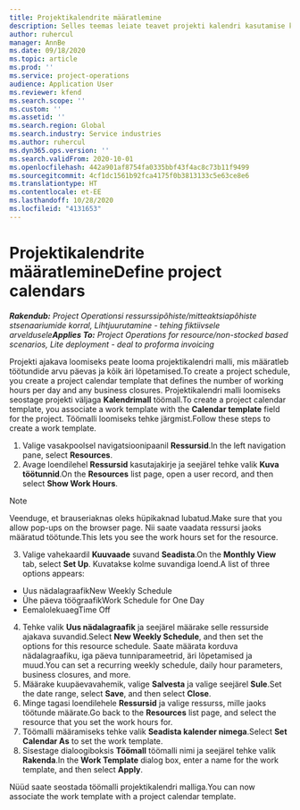 ```yaml
---
title: Projektikalendrite määratlemine
description: Selles teemas leiate teavet projekti kalendri kasutamise kohta, et jälgida projekti ajakava.
author: ruhercul
manager: AnnBe
ms.date: 09/18/2020
ms.topic: article
ms.prod: ''
ms.service: project-operations
audience: Application User
ms.reviewer: kfend
ms.search.scope: ''
ms.custom: ''
ms.assetid: ''
ms.search.region: Global
ms.search.industry: Service industries
ms.author: ruhercul
ms.dyn365.ops.version: ''
ms.search.validFrom: 2020-10-01
ms.openlocfilehash: 442a901af8754fa0335bbf43f4ac8c73b11f9499
ms.sourcegitcommit: 4cf1dc1561b92fca4175f0b3813133c5e63ce8e6
ms.translationtype: HT
ms.contentlocale: et-EE
ms.lasthandoff: 10/28/2020
ms.locfileid: "4131653"
---
```

# <a name="define-project-calendars"></a><span data-ttu-id="479ef-103">Projektikalendrite määratlemine</span><span class="sxs-lookup"><span data-stu-id="479ef-103">Define project calendars</span></span>

<span data-ttu-id="479ef-104">_**Rakendub:** Project Operationsi ressurssipõhiste/mitteaktsiapõhiste stsenaariumide korral,  Lihtjuurutamine - tehing fiktiivsele arveldusele_</span><span class="sxs-lookup"><span data-stu-id="479ef-104">_**Applies To:** Project Operations for resource/non-stocked based scenarios, Lite deployment - deal to proforma invoicing_</span></span>

<span data-ttu-id="479ef-105">Projekti ajakava loomiseks peate looma projektikalendri malli, mis määratleb töötundide arvu päevas ja kõik äri lõpetamised.</span><span class="sxs-lookup"><span data-stu-id="479ef-105">To create a project schedule, you create a project calendar template that defines the number of working hours per day and any business closures.</span></span> <span data-ttu-id="479ef-106">Projektikalendri malli loomiseks seostage projekti väljaga **Kalendrimall** töömall.</span><span class="sxs-lookup"><span data-stu-id="479ef-106">To create a project calendar template, you associate a work template with the **Calendar template** field for the project.</span></span> <span data-ttu-id="479ef-107">Töömalli loomiseks tehke järgmist.</span><span class="sxs-lookup"><span data-stu-id="479ef-107">Follow these steps to create a work template.</span></span>

1. <span data-ttu-id="479ef-108">Valige vasakpoolsel navigatsioonipaanil **Ressursid**.</span><span class="sxs-lookup"><span data-stu-id="479ef-108">In the left navigation pane, select **Resources**.</span></span> 
2. <span data-ttu-id="479ef-109">Avage loendilehel **Ressursid** kasutajakirje ja seejärel tehke valik **Kuva töötunnid**.</span><span class="sxs-lookup"><span data-stu-id="479ef-109">On the **Resources** list page, open a user record, and then select **Show Work Hours**.</span></span>

  > [!NOTE]
  > <span data-ttu-id="479ef-110">Veenduge, et brauseriaknas oleks hüpikaknad lubatud.</span><span class="sxs-lookup"><span data-stu-id="479ef-110">Make sure that you allow pop-ups on the browser page.</span></span> <span data-ttu-id="479ef-111">Nii saate vaadata ressursi jaoks määratud töötunde.</span><span class="sxs-lookup"><span data-stu-id="479ef-111">This lets you see the work hours set for the resource.</span></span>
  
3. <span data-ttu-id="479ef-112">Valige vahekaardil **Kuuvaade** suvand **Seadista**.</span><span class="sxs-lookup"><span data-stu-id="479ef-112">On the **Monthly View** tab, select **Set Up**.</span></span> <span data-ttu-id="479ef-113">Kuvatakse kolme suvandiga loend.</span><span class="sxs-lookup"><span data-stu-id="479ef-113">A list of three options appears:</span></span> 

  - <span data-ttu-id="479ef-114">Uus nädalagraafik</span><span class="sxs-lookup"><span data-stu-id="479ef-114">New Weekly Schedule</span></span>
  - <span data-ttu-id="479ef-115">Ühe päeva töögraafik</span><span class="sxs-lookup"><span data-stu-id="479ef-115">Work Schedule for One Day</span></span>
  - <span data-ttu-id="479ef-116">Eemalolekuaeg</span><span class="sxs-lookup"><span data-stu-id="479ef-116">Time Off</span></span>

4. <span data-ttu-id="479ef-117">Tehke valik **Uus nädalagraafik** ja seejärel määrake selle ressurside ajakava suvandid.</span><span class="sxs-lookup"><span data-stu-id="479ef-117">Select **New Weekly Schedule**, and then set the options for this resource schedule.</span></span> <span data-ttu-id="479ef-118">Saate määrata korduva nädalagraafiku, iga päeva tunniparameetrid, äri lõpetamised ja muud.</span><span class="sxs-lookup"><span data-stu-id="479ef-118">You can set a recurring weekly schedule, daily hour parameters, business closures, and more.</span></span>
5. <span data-ttu-id="479ef-119">Määrake kuupäevavahemik, valige **Salvesta** ja valige seejärel **Sule**.</span><span class="sxs-lookup"><span data-stu-id="479ef-119">Set the date range, select **Save**, and then select **Close**.</span></span> 
6. <span data-ttu-id="479ef-120">Minge tagasi loendilehele **Ressursid** ja valige ressurss, mille jaoks töötunde määrate.</span><span class="sxs-lookup"><span data-stu-id="479ef-120">Go back to the **Resources** list page, and select the resource that you set the work hours for.</span></span> 
7. <span data-ttu-id="479ef-121">Töömalli määramiseks tehke valik **Seadista kalender nimega**.</span><span class="sxs-lookup"><span data-stu-id="479ef-121">Select **Set Calendar As** to set the work template.</span></span> 
8. <span data-ttu-id="479ef-122">Sisestage dialoogiboksis **Töömall** töömalli nimi ja seejärel tehke valik **Rakenda**.</span><span class="sxs-lookup"><span data-stu-id="479ef-122">In the **Work Template** dialog box, enter a name for the work template, and then select **Apply**.</span></span> 

<span data-ttu-id="479ef-123">Nüüd saate seostada töömalli projektikalendri malliga.</span><span class="sxs-lookup"><span data-stu-id="479ef-123">You can now associate the work template with a project calendar template.</span></span>
